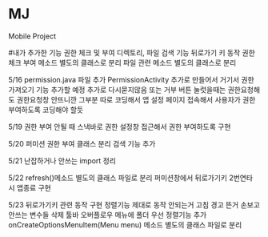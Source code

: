 # MJ
Mobile Project

#내가 추가한 기능
    권한 체크 및 부여
    디렉토리, 파일 검색 기능
    뒤로가기 키 동작
    권한체크 부여 메소드 별도의 클래스로 분리
    파일 관련 메소드 별도의 클래스로 분리
    
    




5/16
permission.java 파일 추가
PermissionActivity 추가로 만들어서 거기서 권한 가져오기 기능 추가할 예정
추가로 다시묻지않음 또는 거부 버튼 눌럿을때는 권한요청해도 권한요청창 안뜨니깐 그부분 따로 코딩해서 앱 설정 페이지 접속해서
사용자가 권한 부여하도록 코딩해야 할듯

5/19
권한 부여 안될 때 스낵바로 권한 설정창 접근해서 권한 부여하도록 구현

5/20
퍼미션 권한 부여 클래스 분리
검색 기능 추가

5/21
난잡하거나 안쓰는 import 정리

5/22
refresh()메소드 별도의 클래스 파일로 분리
퍼미션창에서 뒤로가기키 2번연타 시 앱종료 구현

5/23
뒤로가기키 관련 동작 구현
정렬기능 제대로 동작 안되는거 고침
경고 뜬거 손보고 안쓰는 변수들 삭제
툴바 오버플로우 메뉴에 폴더 우선 정렬기능 추가 
onCreateOptionsMenuItem(Menu menu) 메소드 별도의 클래스 파일로 분리